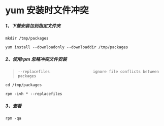 # yum 安装时文件冲突

##### 1、下载安装包到指定文件夹

```
mkdir /tmp/packages

yum install --downloadonly --downloaddir /tmp/packages
```

##### 2、使用rpm 忽略冲突文件安装

> ```
> --replacefiles                   ignore file conflicts between packages
> ```

```
cd /tmp/packages

rpm -ivh * --replacefiles
```

##### 3、查看

```
rpm -qa
```


